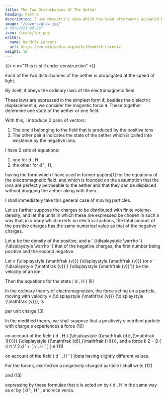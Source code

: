 ```yaml
---
title: The Two Disturbances Of The Aether
heading: Part 6
description: I use Mossotti's idea which has been afterwards accepted by Wilhelm Weber and Zöllner.
image: "/covers/grav.jpg"
# date2021-09-28"
icon: /icons/lor.png
writer:
  name: Hendrik Lorentz
  url: https://en.wikipedia.org/wiki/Hendrik_Lorentz
weight: 10
---
```


{{< n n="This is still under construction" >}}


Each of the two disturbances of the aether is propagated at the speed of light. 

By itself, it obeys the ordinary laws of the electromagnetic field. 

These laws are expressed in the simplest form if, besides the dielectric displacement `d`, we consider the magnetic force `H`. These together determine one state of the aether or one field. 

With this, I introduce 2 pairs of vectors:

1. The one `d` belonging to the field that is produced by the positive ions
2. The other pair `d` indicates the state of the aether which is called into existence by the negative ions. 

I have 2 sets of equations:

1. one for d , H  
2. the other for d ′ , H, 

having the form which I have used in former papers[1] for the equations of the electromagnetic field, and which is founded on the assumption that the ions are perfectly permeable to the aether and that they can be displaced without dragging the aether along with them.

I shall immediately take this general case of moving particles.

Let us further suppose the charges to be distributed with finite volume-density, and let the units in which these are expressed be chosen in such a way that, in a body which exerts no electrical actions, the total amount of the positive charges has the same numerical value as that of the negative charges.

Let ϱ  be the density of the positive, and ϱ ′ {\displaystyle \varrho '} {\displaystyle \varrho '} that of the negative charges, the first number being positive and the second negative.

Let v {\displaystyle {\mathfrak {v}}} {\displaystyle {\mathfrak {v}}} (or v ′ {\displaystyle {\mathfrak {v}}'} {\displaystyle {\mathfrak {v}}'}) be the velocity of an ion.

Then the equations for the state ( d , H ) (II)

In the ordinary theory of electromagnetism, the force acting on a particle, moving with velocity v {\displaystyle {\mathfrak {v}}} {\displaystyle {\mathfrak {v}}}, is


per unit charge.[3]

In the modified theory, we shall suppose that a positively electrified particle with charge e experiences a force (10)

on account of the field ( d , H ) {\displaystyle ({\mathfrak {d}},{\mathfrak {H}})} {\displaystyle ({\mathfrak {d}},{\mathfrak {H}})}, and a force k 2 = β { 4 π V 2 d ′ + [ v   .   H ′ ] } e  	(11)

on account of the field ( d ′ , H ′ ) \beta having slightly different values.

For the forces, exerted on a negatively charged particle I shall write
(12)

and (13)

expressing by these formulae that e is acted on by ( d , H in the same way as e' by ( d ′ , H ′ , and vice versa.
